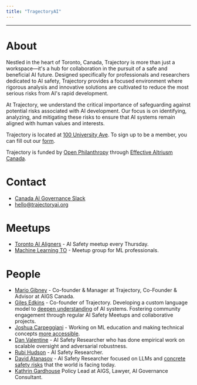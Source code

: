 ```yaml
---
title: "TragectoryAI"
---
```



---
# About
Nestled in the heart of Toronto, Canada, Trajectory is more than just a workspace—it's a hub for collaboration in the pursuit of a safe and beneficial AI future. Designed specifically for professionals and researchers dedicated to AI safety, Trajectory provides a focused environment where rigorous analysis and innovative solutions are cultivated to reduce the most serious risks from AI's rapid development.

At Trajectory, we understand the critical importance of safeguarding against potential risks associated with AI development. Our focus is on identifying, analyzing, and mitigating these risks to ensure that AI systems remain aligned with human values and interests.

Trajectory is located at [100 University Ave](https://maps.app.goo.gl/v1LEbqWVmmVQGxpcA). To sign up to be a member, you can fill out our [form](https://airtable.com/appATvokZwUid8pMG/shrvbbpq9clEvXaOH).

Trajectory is funded by [Open Philanthropy](https://www.openphilanthropy.org/) through [Effective Altriusm Canada](https://effectivealtruismcanada.com/). 


# Contact

- [Canada AI Governance Slack](https://canada-ais.slack.com)
- [hello@trajectoryai.org](https://mail.google.com/mail/u/0/?view=cm&fs=1&to=hello@trajectoryai.org&tf=1)

# Meetups
- [Toronto AI Aligners](https://www.meetup.com/toronto-ai-aligners) - AI Safety meetup every Thursday.
- [Machine Learning TO](https://www.meetup.com/Machine-Learning-TO-Meetup/) - Meetup group for ML professionals.

# People

- [Mario Gibney](https://www.linkedin.com/in/mario-gibney-08bb7b45) -  Co-founder & Manager at Trajectory, Co-Founder & Advisor at AIGS Canada.
- [Giles Edkins](https://www.linkedin.com/in/giles-edkins/) - Co-founder of Trajectory. Developing a custom language model to [deepen understanding](https://alignedattention.wordpress.com/) of AI systems. Fostering community engagement through regular AI Safety Meetups and collaborative projects.
- [Joshua Carpeggiani](https://joshcarp.com/) - Working on ML education and making technical concepts [more accessible](https://gradalley.com).
- [Dan Valentine](https://www.linkedin.com/in/dan-valentine/) - AI Safety Researcher who has done empirical work on scalable oversight and adversarial robustness.
- [Rubi Hudson](https://www.alignmentforum.org/users/rubi-j-hudson) - AI Safety Researcher.
- [David Atanasov](https://www.linkedin.com/in/david-atanasov-530a60253/) - AI Safety Researcher focused on LLMs and [concrete safety risks](https://arxiv.org/search/cs?searchtype=author&query=Atanasov,+D) that the world is facing today.
- [Kathrin Gardhouse](https://aigs.ca/team/kathrin-gardhouse/) Policy Lead at AIGS, Lawyer, AI Governance Consultant.


